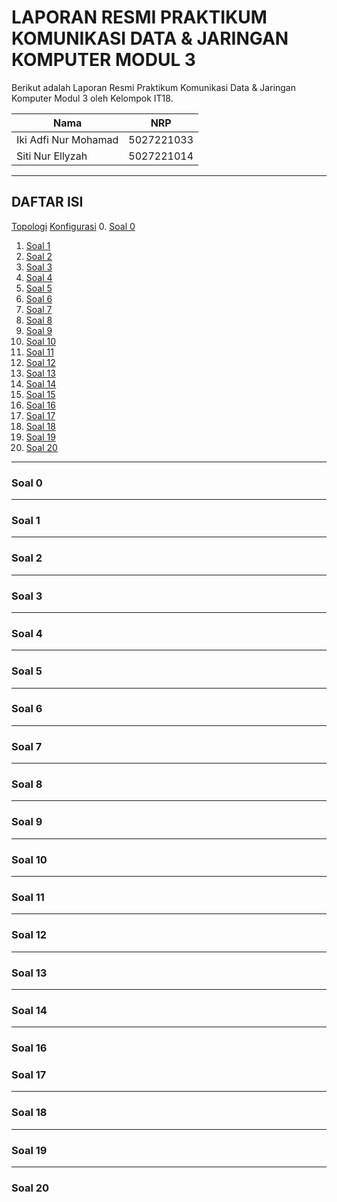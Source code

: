 # **LAPORAN RESMI PRAKTIKUM KOMUNIKASI DATA & JARINGAN KOMPUTER MODUL 3**

Berikut adalah Laporan Resmi Praktikum Komunikasi Data & Jaringan Komputer Modul 3 oleh Kelompok IT18.

| Nama                 | NRP        |
| -------------------- | ---------- |
| Iki Adfi Nur Mohamad | 5027221033 |
| Siti Nur Ellyzah     | 5027221014 |

---

**DAFTAR ISI**
---
[Topologi](#topologi)
[Konfigurasi](#konfigurasi)
0. [Soal 0](#Soal-0)
1. [Soal 1](#Soal-1)
2. [Soal 2](#Soal-2)
3. [Soal 3](#Soal-3)
4. [Soal 4](#Soal-4)
5. [Soal 5](#Soal-5)
6. [Soal 6](#Soal-6)
7. [Soal 7](#Soal-7)
8. [Soal 8](#Soal-8)
9. [Soal 9](#Soal-9)
10. [Soal 10](#Soal-10)
11. [Soal 11](#Soal-11)
12. [Soal 12](#Soal-12)
13. [Soal 13](#Soal-13)
14. [Soal 14](#Soal-14)
15. [Soal 15](#Soal-15)
16. [Soal 16](#Soal-16)
17. [Soal 17](#Soal-17)
18. [Soal 18](#Soal-18)
19. [Soal 19](#Soal-19)
20. [Soal 20](#Soal-20)

---

### **Soal 0**

---

### **Soal 1**

---

### **Soal 2**

---

### **Soal 3**

---

### **Soal 4**

---

### **Soal 5**

---

### **Soal 6**

---

### **Soal 7**

---

### **Soal 8**

---

### **Soal 9**

---

### **Soal 10**

---

### **Soal 11**

---

### **Soal 12**

---

### **Soal 13**

---

### **Soal 14**

---

### **Soal 16**

### **Soal 17**

---

### **Soal 18**

---

### **Soal 19**

---

### **Soal 20**
